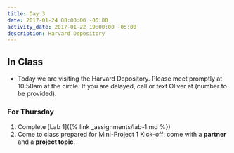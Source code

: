 ```yaml
---
title: Day 3
date: 2017-01-24 00:00:00 -05:00
activity_date: 2017-01-22 19:00:00 -05:00
description: Harvard Depository
---
```


## In Class

* Today we are visiting the Harvard Depository.
Please meet promptly at 10:50am at the circle.
If you are delayed, call or text Oliver at (number to be provided).

### For Thursday

1. Complete [Lab 1]({% link _assignments/lab-1.md %})
2. Come to class prepared for Mini-Project 1 Kick-off: come with a **partner** and a **project topic**.
